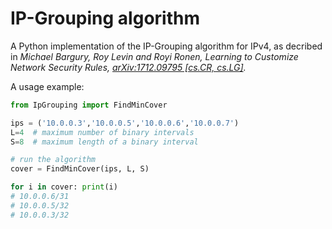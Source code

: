 # IP-Grouping algorithm

A Python implementation of the IP-Grouping algorithm for IPv4, as decribed in *Michael Bargury, Roy Levin and Royi Ronen, Learning to Customize Network Security Rules, [arXiv:1712.09795 [cs.CR, cs.LG]](https://arxiv.org/abs/1712.09795).*

A usage example:
```python
from IpGrouping import FindMinCover

ips = ('10.0.0.3','10.0.0.5','10.0.0.6','10.0.0.7')
L=4  # maximum number of binary intervals
S=8  # maximum length of a binary interval

# run the algorithm
cover = FindMinCover(ips, L, S)

for i in cover: print(i)
# 10.0.0.6/31
# 10.0.0.5/32
# 10.0.0.3/32
```
